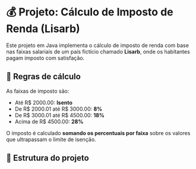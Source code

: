# 💰 Projeto: Cálculo de Imposto de Renda (Lisarb)

Este projeto em Java implementa o cálculo de imposto de renda com base nas faixas salariais de um país fictício chamado **Lisarb**, onde os habitantes pagam imposto com satisfação.

## 🧮 Regras de cálculo

As faixas de imposto são:

- Até R$ 2000.00: **Isento**
- De R$ 2000.01 até R$ 3000.00: **8%**
- De R$ 3000.01 até R$ 4500.00: **18%**
- Acima de R$ 4500.00: **28%**

O imposto é calculado **somando os percentuais por faixa** sobre os valores que ultrapassam o limite de isenção.

## 📂 Estrutura do projeto

